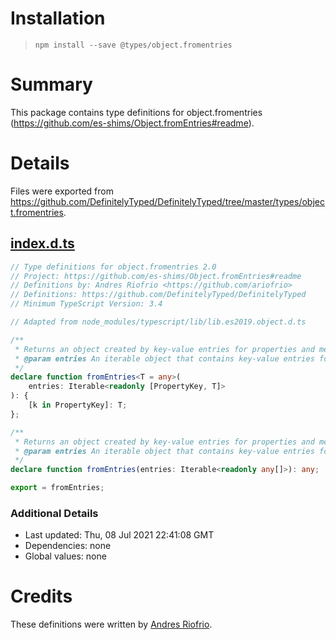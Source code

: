 # Installation
> `npm install --save @types/object.fromentries`

# Summary
This package contains type definitions for object.fromentries (https://github.com/es-shims/Object.fromEntries#readme).

# Details
Files were exported from https://github.com/DefinitelyTyped/DefinitelyTyped/tree/master/types/object.fromentries.
## [index.d.ts](https://github.com/DefinitelyTyped/DefinitelyTyped/tree/master/types/object.fromentries/index.d.ts)
````ts
// Type definitions for object.fromentries 2.0
// Project: https://github.com/es-shims/Object.fromEntries#readme
// Definitions by: Andres Riofrio <https://github.com/ariofrio>
// Definitions: https://github.com/DefinitelyTyped/DefinitelyTyped
// Minimum TypeScript Version: 3.4

// Adapted from node_modules/typescript/lib/lib.es2019.object.d.ts

/**
 * Returns an object created by key-value entries for properties and methods
 * @param entries An iterable object that contains key-value entries for properties and methods.
 */
declare function fromEntries<T = any>(
    entries: Iterable<readonly [PropertyKey, T]>
): {
    [k in PropertyKey]: T;
};

/**
 * Returns an object created by key-value entries for properties and methods
 * @param entries An iterable object that contains key-value entries for properties and methods.
 */
declare function fromEntries(entries: Iterable<readonly any[]>): any;

export = fromEntries;

````

### Additional Details
 * Last updated: Thu, 08 Jul 2021 22:41:08 GMT
 * Dependencies: none
 * Global values: none

# Credits
These definitions were written by [Andres Riofrio](https://github.com/ariofrio).
